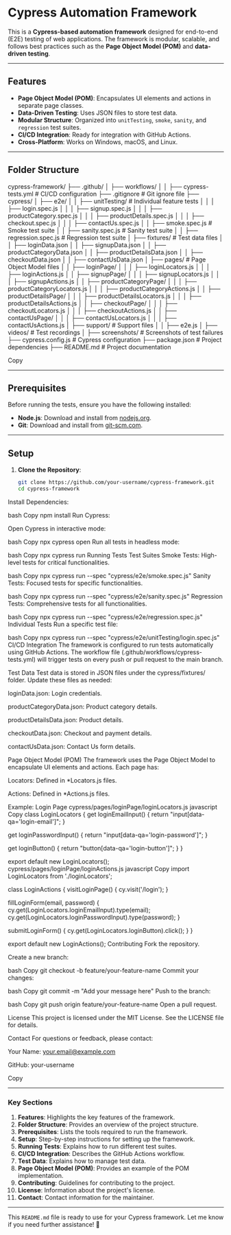 # Cypress Automation Framework

This is a **Cypress-based automation framework** designed for end-to-end (E2E) testing of web applications. The framework is modular, scalable, and follows best practices such as the **Page Object Model (POM)** and **data-driven testing**.

---

## **Features**
- **Page Object Model (POM)**: Encapsulates UI elements and actions in separate page classes.
- **Data-Driven Testing**: Uses JSON files to store test data.
- **Modular Structure**: Organized into `unitTesting`, `smoke`, `sanity`, and `regression` test suites.
- **CI/CD Integration**: Ready for integration with GitHub Actions.
- **Cross-Platform**: Works on Windows, macOS, and Linux.

---

## **Folder Structure**
cypress-framework/
├── .github/
│ ├── workflows/
│ │ ├── cypress-tests.yml # CI/CD configuration
├── .gitignore # Git ignore file
├── cypress/
│ ├── e2e/
│ │ ├── unitTesting/ # Individual feature tests
│ │ │ ├── login.spec.js
│ │ │ ├── signup.spec.js
│ │ │ ├── productCategory.spec.js
│ │ │ ├── productDetails.spec.js
│ │ │ ├── checkout.spec.js
│ │ │ ├── contactUs.spec.js
│ │ ├── smoke.spec.js # Smoke test suite
│ │ ├── sanity.spec.js # Sanity test suite
│ │ ├── regression.spec.js # Regression test suite
│ ├── fixtures/ # Test data files
│ │ ├── loginData.json
│ │ ├── signupData.json
│ │ ├── productCategoryData.json
│ │ ├── productDetailsData.json
│ │ ├── checkoutData.json
│ │ ├── contactUsData.json
│ ├── pages/ # Page Object Model files
│ │ ├── loginPage/
│ │ │ ├── loginLocators.js
│ │ │ ├── loginActions.js
│ │ ├── signupPage/
│ │ │ ├── signupLocators.js
│ │ │ ├── signupActions.js
│ │ ├── productCategoryPage/
│ │ │ ├── productCategoryLocators.js
│ │ │ ├── productCategoryActions.js
│ │ ├── productDetailsPage/
│ │ │ ├── productDetailsLocators.js
│ │ │ ├── productDetailsActions.js
│ │ ├── checkoutPage/
│ │ │ ├── checkoutLocators.js
│ │ │ ├── checkoutActions.js
│ │ ├── contactUsPage/
│ │ │ ├── contactUsLocators.js
│ │ │ ├── contactUsActions.js
│ ├── support/ # Support files
│ │ ├── e2e.js
│ ├── videos/ # Test recordings
│ ├── screenshots/ # Screenshots of test failures
├── cypress.config.js # Cypress configuration
├── package.json # Project dependencies
├── README.md # Project documentation

Copy

---

## **Prerequisites**
Before running the tests, ensure you have the following installed:
- **Node.js**: Download and install from [nodejs.org](https://nodejs.org/).
- **Git**: Download and install from [git-scm.com](https://git-scm.com/).

---

## **Setup**
1. **Clone the Repository**:
   ```bash
   git clone https://github.com/your-username/cypress-framework.git
   cd cypress-framework
Install Dependencies:

bash
Copy
npm install
Run Cypress:

Open Cypress in interactive mode:

bash
Copy
npx cypress open
Run all tests in headless mode:

bash
Copy
npx cypress run
Running Tests
Test Suites
Smoke Tests: High-level tests for critical functionalities.

bash
Copy
npx cypress run --spec "cypress/e2e/smoke.spec.js"
Sanity Tests: Focused tests for specific functionalities.

bash
Copy
npx cypress run --spec "cypress/e2e/sanity.spec.js"
Regression Tests: Comprehensive tests for all functionalities.

bash
Copy
npx cypress run --spec "cypress/e2e/regression.spec.js"
Individual Tests
Run a specific test file:

bash
Copy
npx cypress run --spec "cypress/e2e/unitTesting/login.spec.js"
CI/CD Integration
The framework is configured to run tests automatically using GitHub Actions. The workflow file (.github/workflows/cypress-tests.yml) will trigger tests on every push or pull request to the main branch.

Test Data
Test data is stored in JSON files under the cypress/fixtures/ folder. Update these files as needed:

loginData.json: Login credentials.

productCategoryData.json: Product category details.

productDetailsData.json: Product details.

checkoutData.json: Checkout and payment details.

contactUsData.json: Contact Us form details.

Page Object Model (POM)
The framework uses the Page Object Model to encapsulate UI elements and actions. Each page has:

Locators: Defined in *Locators.js files.

Actions: Defined in *Actions.js files.

Example: Login Page
cypress/pages/loginPage/loginLocators.js
javascript
Copy
class LoginLocators {
  get loginEmailInput() {
    return "input[data-qa='login-email']";
  }

  get loginPasswordInput() {
    return "input[data-qa='login-password']";
  }

  get loginButton() {
    return "button[data-qa='login-button']";
  }
}

export default new LoginLocators();
cypress/pages/loginPage/loginActions.js
javascript
Copy
import LoginLocators from './loginLocators';

class LoginActions {
  visitLoginPage() {
    cy.visit('/login');
  }

  fillLoginForm(email, password) {
    cy.get(LoginLocators.loginEmailInput).type(email);
    cy.get(LoginLocators.loginPasswordInput).type(password);
  }

  submitLoginForm() {
    cy.get(LoginLocators.loginButton).click();
  }
}

export default new LoginActions();
Contributing
Fork the repository.

Create a new branch:

bash
Copy
git checkout -b feature/your-feature-name
Commit your changes:

bash
Copy
git commit -m "Add your message here"
Push to the branch:

bash
Copy
git push origin feature/your-feature-name
Open a pull request.

License
This project is licensed under the MIT License. See the LICENSE file for details.

Contact
For questions or feedback, please contact:

Your Name: your.email@example.com

GitHub: your-username

Copy

---

### **Key Sections**
1. **Features**: Highlights the key features of the framework.
2. **Folder Structure**: Provides an overview of the project structure.
3. **Prerequisites**: Lists the tools required to run the framework.
4. **Setup**: Step-by-step instructions for setting up the framework.
5. **Running Tests**: Explains how to run different test suites.
6. **CI/CD Integration**: Describes the GitHub Actions workflow.
7. **Test Data**: Explains how to manage test data.
8. **Page Object Model (POM)**: Provides an example of the POM implementation.
9. **Contributing**: Guidelines for contributing to the project.
10. **License**: Information about the project's license.
11. **Contact**: Contact information for the maintainer.

---

This `README.md` file is ready to use for your Cypress framework. Let me know if you need further assistance! 🚀